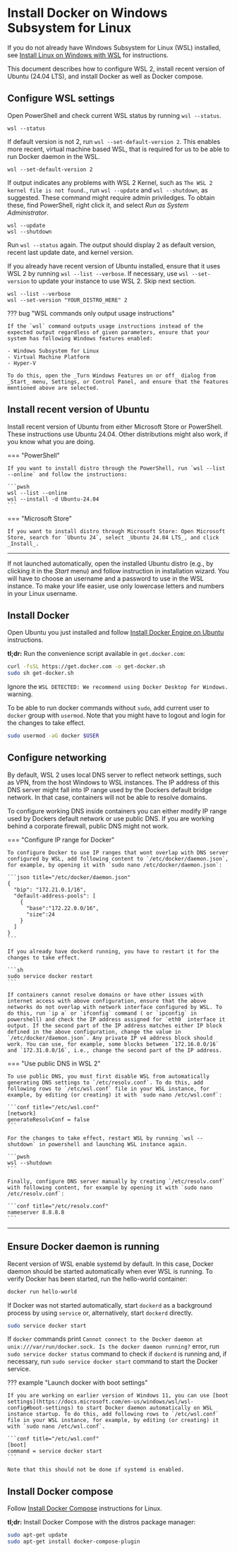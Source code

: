 # Install Docker on Windows Subsystem for Linux

If you do not already have Windows Subsystem for Linux (WSL) installed, see [Install Linux on Windows with WSL](https://docs.microsoft.com/en-us/windows/wsl/install) for instructions.

This document describes how to configure WSL 2, install recent version of Ubuntu (24.04 LTS), and install Docker as well as Docker compose.

## Configure WSL settings

Open PowerShell and check current WSL status by running `wsl --status`.

```pwsh
wsl --status
```

If default version is not 2, run `wsl --set-default-version 2`. This enables more recent, virtual machine based WSL, that is required for us to be able to run Docker daemon in the WSL.

```pwsh
wsl --set-default-version 2
```

If output indicates any problems with WSL 2 Kernel, such as `The WSL 2 kernel file is not found.`, run `wsl --update` and `wsl --shutdown`, as suggested. These command might require admin priviledges. To obtain these, find PowerShell, right click it, and select _Run as System Administrator_.

```pwsh
wsl --update
wsl --shutdown
```

Run `wsl --status` again. The output should display 2 as default version, recent last update date, and kernel version.

If you already have recent version of Ubuntu installed, ensure that it uses WSL 2 by running `wsl --list --verbose`. If necessary, use `wsl --set-version` to update your instance to use WSL 2. Skip next section.

```pwsh
wsl --list --verbose
wsl --set-version "YOUR_DISTRO_HERE" 2
```

??? bug "WSL commands only output usage instructions"

    If the `wsl` command outputs usage instructions instead of the expected output regardless of given parameters, ensure that your system has following Windows features enabled:

    - Windows Subsystem for Linux
    - Virtual Machine Platform
    - Hyper-V

    To do this, open the _Turn Windows Features on or off_ dialog from _Start_ menu, Settings, or Control Panel, and ensure that the features mentioned above are selected.

## Install recent version of Ubuntu

Install recent version of Ubuntu from either Microsoft Store or PowerShell. These instructions use Ubuntu 24.04. Other distributions might also work, if you know what you are doing.

=== "PowerShell"

    If you want to install distro through the PowerShell, run `wsl --list --online` and follow the instructions:

    ```pwsh
    wsl --list --online
    wsl --install -d Ubuntu-24.04
    ```

=== "Microsoft Store"

    If you want to install distro through Microsoft Store: Open Microsoft Store, search for `Ubuntu 24`, select _Ubuntu 24.04 LTS_, and click _Install_.

---

If not launched automatically, open the installed Ubuntu distro (e.g., by clicking it in the _Start_ menu) and follow instruction in installation wizard. You will have to choose an username and a password to use in the WSL instance. To make your life easier, use only lowercase letters and numbers in your Linux username.

## Install Docker

Open Ubuntu you just installed and follow [Install Docker Engine on Ubuntu](https://docs.docker.com/engine/install/ubuntu/) instructions.

__tl;dr:__ Run the convenience script available in `get.docker.com`:

```sh
curl -fsSL https://get.docker.com -o get-docker.sh
sudo sh get-docker.sh
```

Ignore the `WSL DETECTED: We recommend using Docker Desktop for Windows.` warning.

To be able to run docker commands without `sudo`, add current user to `docker` group with `usermod`. Note that you might have to logout and login for the changes to take effect.

```sh
sudo usermod -aG docker $USER
```

## Configure networking

By default, WSL 2 uses local DNS server to reflect network settings, such as VPN, from the host Windows to WSL instances. The IP address of this DNS server might fall into IP range used by the Dockers default bridge network. In that case, containers will not be able to resolve domains.

To configure working DNS inside containers you can either modify IP range used by Dockers default network or use public DNS. If you are working behind a corporate firewall, public DNS might not work.

=== "Configure IP range for Docker"

    To configure Docker to use IP ranges that wont overlap with DNS server configured by WSL, add following content to `/etc/docker/daemon.json`, for example, by opening it with `sudo nano /etc/docker/daemon.json`:

    ```json title="/etc/docker/daemon.json"
    {
      "bip": "172.21.0.1/16",
      "default-address-pools": [
        {
          "base":"172.22.0.0/16",
          "size":24
        }
      ]
    }
    ```

    If you already have dockerd running, you have to restart it for the changes to take effect.

    ```sh
    sudo service docker restart
    ```

    If containers cannot resolve domains or have other issues with internet access with above configuration, ensure that the above networks do not overlap with network interface configured by WSL. To do this, run `ip a` or `ifconfig` command ( or `ipconfig` in powershell) and check the IP address assigned for `eth0` interface it output. If the second part of the IP address matches either IP block defined in the above configuration, change the value in `/etc/docker/daemon.json`. Any private IP v4 address block should work. You can use, for example, some blocks between `172.16.0.0/16` and `172.31.0.0/16`, i.e., change the second part of the IP address.

=== "Use public DNS in WSL 2"

    To use public DNS, you must first disable WSL from automatically generating DNS settings to `/etc/resolv.conf`. To do this, add following rows to `/etc/wsl.conf` file in your WSL instance, for example, by editing (or creating) it with `sudo nano /etc/wsl.conf`:

    ```conf title="/etc/wsl.conf"
    [network]
    generateResolvConf = false
    ```

    For the changes to take effect, restart WSL by running `wsl --shutdown` in powershell and launching WSL instance again.

    ```pwsh
    wsl --shutdown
    ```

    Finally, configure DNS server manually by creating `/etc/resolv.conf` with following content, for example by opening it with `sudo nano /etc/resolv.conf`:

    ```conf title="/etc/resolv.conf"
    nameserver 8.8.8.8
    ```

---

## Ensure Docker daemon is running

Recent version of WSL enable systemd by default. In this case, Docker daemon should be started automatically when ever WSL is running. To verify Docker has been started, run the hello-world container:

```sh
docker run hello-world
```

If Docker was not started automatically, start `dockerd` as a background process by using `service` or, alternatively, start `dockerd` directly.

```sh
sudo service docker start
```

If `docker` commands print `Cannot connect to the Docker daemon at unix:///var/run/docker.sock. Is the docker daemon running?` error, run `sudo service docker status` command to check if `dockerd` is running and, if necessary, run `sudo service docker start` command to start the Docker service.

??? example "Launch docker with boot settings"

    If you are working on earlier version of Windows 11, you can use [boot settings](https://docs.microsoft.com/en-us/windows/wsl/wsl-config#boot-settings) to start Docker daemon automatically on WSL instance startup. To do this, add following rows to `/etc/wsl.conf` file in your WSL instance, for example, by editing (or creating) it with `sudo nano /etc/wsl.conf`.

    ```conf title="/etc/wsl.conf"
    [boot]
    command = service docker start
    ```

    Note that this should not be done if systemd is enabled.

## Install Docker compose

Follow [Install Docker Compose](https://docs.docker.com/compose/install/) instructions for Linux.

__tl;dr:__ Install Docker Compose with the distros package manager:

```sh
sudo apt-get update
sudo apt-get install docker-compose-plugin
```
